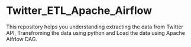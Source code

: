 # Twitter_ETL_Apache_Airflow
This repository helps you understanding extracting the data from Twitter API, Transfroming the data using python and Load the data using Apache Aifrlow DAG.
